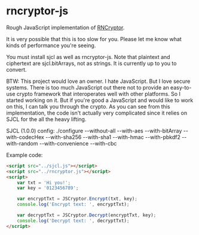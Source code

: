rncryptor-js
============

Rough JavaScript implementation of [RNCryptor](https://github.com/RNCryptor/RNCryptor).

It is very possible that this is too slow for you. Please let me know what kinds of performance you're seeing.

You must install sjcl as well as rncryptor-js. Note that plaintext and ciphertext are sjcl.bitArrays, not as strings. It is currently up to you to convert.

BTW: This project would love an owner. I hate JavaScript. But I love secure systems. There is too much JavaScript out there not to provide an easy-to-use crypto framework that interoperates well with other platforms. So I started working on it. But if you're good a JavaScript and would like to work on this, I can talk you through the crypto. As you can see from this implementation, the code isn't actually very complicated since it relies on SJCL for the all the heavy lifting.

SJCL (1.0.0) config:
./configure --without-all --with-aes --with-bitArray --with-codecHex --with-sha256 --with-sha1 --with-hmac --with-pbkdf2 --with-random --with-convenience --with-cbc




Example code:

```html
<script src="../sjcl.js"></script>
<script src="../rncryptor.js"></script>
<script>
	var txt = 'Hi you!';
	var key = '0123456789';

	var encryptTxt = JSCryptor.Encrypt(txt, key);
	console.log('Encrypt text: ', encryptTxt);

	var decryptTxt = JSCryptor.Decrypt(encryptTxt, key);
	console.log('Decrypt text: ', decryptTxt);
</script>

```
